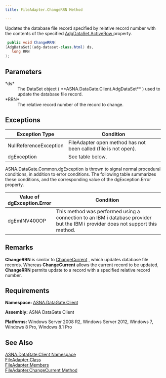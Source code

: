 ```yaml
---
title: FileAdapter.ChangeRRN Method

---
```


Updates the database file record specified by relative record number with the contents of the specified [AdgDataSet.ActiveRow ](adg-dataset-class-active-row-property.html)property.

```cs
 public void ChangeRRN(
[AdgDataSet](adg-dataset-class.html) ds,
   long RRN
);
```

## Parameters

<dl>
        <dt>
 *ds* 
        </dt>
        <dd>The DataSet object ( **ASNA.DataGate.Client.AdgDataSet**  ) used to 
						update the database file record. </dd>
        <dt>
          <span> *RRN* 
          </span>
        </dt>
        <dd>
          <span />
          <span>The relative
 record number of the record to change.</span>
        </dd>
</dl>

## Exceptions



| Exception Type | Condition |
| ---- | ---- |
| NullReferenceException | FileAdapter open method has not been called (file is not open). |
| dgException | See table below. |



ASNA.DataGate.Common.dgException is thrown to signal normal procedural conditions, in addition to error conditions. The following table summarizes these conditions, and the corresponding value of the dgException.Error property.
<br />



| Value of 							<br /> 							dgException.Error | Condition |
| ---- | ---- |
| dgEmINV400OP | This method was performed using a connection to an IBM i database provider but the IBM i provider does not support this method. |



## Remarks

<span> **ChangeRRN** </span> is similar to [ChangeCurrent](file-adapter-class-change-current-method.html) , which updates database file records. Whereas <span> **ChangeCurrent** </span> allows the current record to be updated, <span> **ChangeRRN** </span> permits update to a record with a specified relative record number.
## Requirements

<span> **Namespace:** [ASNA.DataGate.Client](datagate-client-namespace.html) </span> 

<span> **Assembly:** ASNA DataGate Client</span> 

<span> **Platforms:** Windows Server 2008 R2, Windows Server 2012, Windows 7, Windows 8 Pro, Windows 8.1 Pro</span> 
## See Also


[ASNA.DataGate.Client Namespace](datagate-client-namespace.html)
      <br />
      <span>
[FileAdapter Class](file-adapter-class.html) <br />[
						FileAdapter Members](file-adapter-members.html)<br />[FileAdapter.ChangeCurrent Method](file-adapter-class-change-current-method.html)</span>

